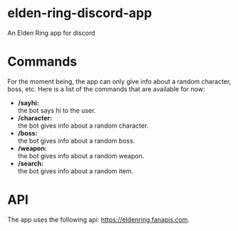 # elden-ring-discord-app
An Elden Ring app for discord

# Commands
For the moment being, the app can only give info about a random character, boss, etc. Here is a list of the commands that are available for now:

<ul>
  <li><b>/sayhi:</b></li> the bot says hi to the user.
  <li><b>/character:</b></li> the bot gives info about a random character.
  <li><b>/boss:</b></li> the bot gives info about a random boss.
  <li><b>/weapon:</b></li> the bot gives info about a random weapon.
  <li><b>/search:</b></li> the bot gives info about a random item.
</ul>

# API
The app uses the following api: https://eldenring.fanapis.com.
